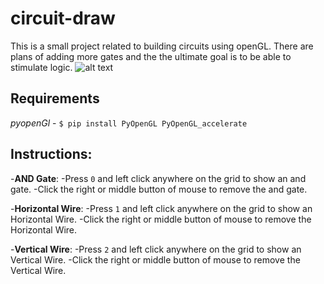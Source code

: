 # circuit-draw
This is a small project related to building circuits using openGL. There are plans of adding more gates and the the ultimate goal is to be able to stimulate logic.
![alt text](https://github.com/shubhankarsharma00/circuit-draw/blob/master/img.png)

## Requirements
*pyopenGl* - ` $ pip install PyOpenGL PyOpenGL_accelerate `

## Instructions:
-**AND Gate**:
	-Press `0` and left click anywhere on the grid to show an and gate.
	-Click the right or middle button of mouse to remove the and gate.

-**Horizontal Wire**:
	-Press `1` and left click anywhere on the grid to show an Horizontal Wire.
	-Click the right or middle button of mouse to remove the Horizontal Wire.


-**Vertical Wire**:
	-Press `2` and left click anywhere on the grid to show an Vertical Wire.
	-Click the right or middle button of mouse to remove the Vertical Wire.